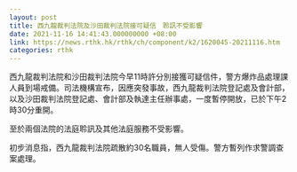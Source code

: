 ```yaml
---
layout: post
title: 西九龍裁判法院及沙田裁判法院接可疑信　聆訊不受影響
date: 2021-11-16 14:41:43.000000000 +08:00
link: https://news.rthk.hk/rthk/ch/component/k2/1620045-20211116.htm
categories: rthk
---
```


西九龍裁判法院和沙田裁判法院今早11時許分別接獲可疑信件，警方爆炸品處理課人員到場戒備。司法機構宣布，因應突發事故，西九龍裁判法院登記處及會計部，以及沙田裁判法院登記處、會計部及執達主任辦事處，一度暫停開放，已於下午2時30分重開。

至於兩個法院的法庭聆訊及其他法庭服務不受影響。

初步消息指，西九龍裁判法院疏散約30名職員，無人受傷。警方暫列作求警調查案處理。
